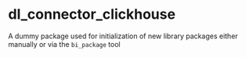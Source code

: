 # dl_connector_clickhouse

A dummy package used for initialization of new library packages
either manually or via the `bi_package` tool
